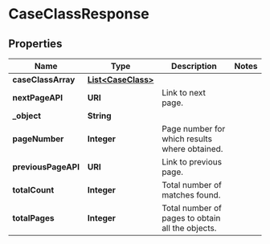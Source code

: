 

# CaseClassResponse


## Properties

| Name | Type | Description | Notes |
|------------ | ------------- | ------------- | -------------|
|**caseClassArray** | [**List&lt;CaseClass&gt;**](CaseClass.md) |  |  |
|**nextPageAPI** | **URI** | Link to next page. |  |
|**_object** | **String** |  |  |
|**pageNumber** | **Integer** | Page number for which results where obtained. |  |
|**previousPageAPI** | **URI** | Link to previous page. |  |
|**totalCount** | **Integer** | Total number of matches found. |  |
|**totalPages** | **Integer** | Total number of pages to obtain all the objects. |  |



